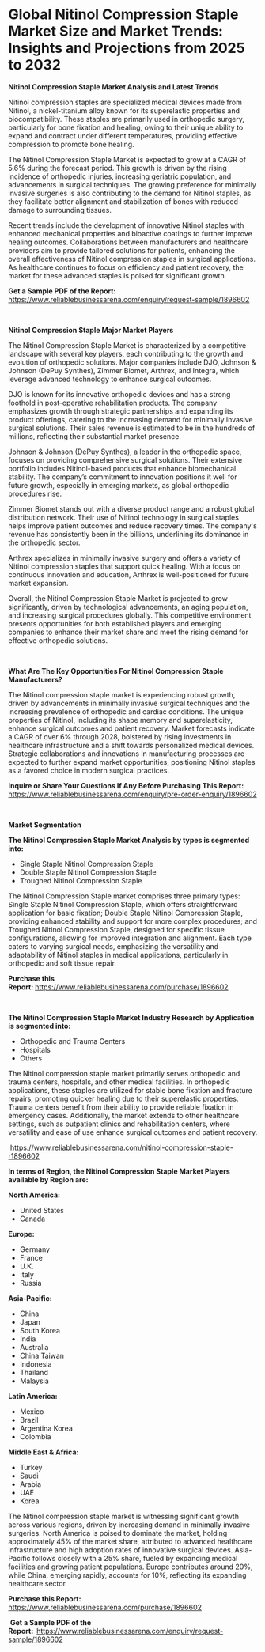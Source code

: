 <p><h1>Global Nitinol Compression Staple Market Size and Market Trends: Insights and Projections from 2025 to 2032</h1></p><p><strong>Nitinol Compression Staple Market Analysis and Latest Trends</strong></p>
<p><p>Nitinol compression staples are specialized medical devices made from Nitinol, a nickel-titanium alloy known for its superelastic properties and biocompatibility. These staples are primarily used in orthopedic surgery, particularly for bone fixation and healing, owing to their unique ability to expand and contract under different temperatures, providing effective compression to promote bone healing.</p><p>The Nitinol Compression Staple Market is expected to grow at a CAGR of 5.6% during the forecast period. This growth is driven by the rising incidence of orthopedic injuries, increasing geriatric population, and advancements in surgical techniques. The growing preference for minimally invasive surgeries is also contributing to the demand for Nitinol staples, as they facilitate better alignment and stabilization of bones with reduced damage to surrounding tissues.</p><p>Recent trends include the development of innovative Nitinol staples with enhanced mechanical properties and bioactive coatings to further improve healing outcomes. Collaborations between manufacturers and healthcare providers aim to provide tailored solutions for patients, enhancing the overall effectiveness of Nitinol compression staples in surgical applications. As healthcare continues to focus on efficiency and patient recovery, the market for these advanced staples is poised for significant growth.</p></p>
<p><strong>Get a Sample PDF of the Report:&nbsp;</strong> <a href="https://www.reliablebusinessarena.com/enquiry/request-sample/1896602?utm_campaign=2956&utm_medium=2&utm_source=Github&utm_content=ia&utm_term=16042025&utm_id=nitinol-compression-staple">https://www.reliablebusinessarena.com/enquiry/request-sample/1896602</a></p>
<p>&nbsp;</p>
<p><strong>Nitinol Compression Staple Major Market Players</strong></p>
<p><p>The Nitinol Compression Staple Market is characterized by a competitive landscape with several key players, each contributing to the growth and evolution of orthopedic solutions. Major companies include DJO, Johnson & Johnson (DePuy Synthes), Zimmer Biomet, Arthrex, and Integra, which leverage advanced technology to enhance surgical outcomes.</p><p>DJO is known for its innovative orthopedic devices and has a strong foothold in post-operative rehabilitation products. The company emphasizes growth through strategic partnerships and expanding its product offerings, catering to the increasing demand for minimally invasive surgical solutions. Their sales revenue is estimated to be in the hundreds of millions, reflecting their substantial market presence.</p><p>Johnson & Johnson (DePuy Synthes), a leader in the orthopedic space, focuses on providing comprehensive surgical solutions. Their extensive portfolio includes Nitinol-based products that enhance biomechanical stability. The company’s commitment to innovation positions it well for future growth, especially in emerging markets, as global orthopedic procedures rise.</p><p>Zimmer Biomet stands out with a diverse product range and a robust global distribution network. Their use of Nitinol technology in surgical staples helps improve patient outcomes and reduce recovery times. The company's revenue has consistently been in the billions, underlining its dominance in the orthopedic sector.</p><p>Arthrex specializes in minimally invasive surgery and offers a variety of Nitinol compression staples that support quick healing. With a focus on continuous innovation and education, Arthrex is well-positioned for future market expansion.</p><p>Overall, the Nitinol Compression Staple Market is projected to grow significantly, driven by technological advancements, an aging population, and increasing surgical procedures globally. This competitive environment presents opportunities for both established players and emerging companies to enhance their market share and meet the rising demand for effective orthopedic solutions.</p></p>
<p>&nbsp;</p>
<p><strong>What Are The Key Opportunities For Nitinol Compression Staple Manufacturers?</strong></p>
<p><p>The Nitinol compression staple market is experiencing robust growth, driven by advancements in minimally invasive surgical techniques and the increasing prevalence of orthopedic and cardiac conditions. The unique properties of Nitinol, including its shape memory and superelasticity, enhance surgical outcomes and patient recovery. Market forecasts indicate a CAGR of over 6% through 2028, bolstered by rising investments in healthcare infrastructure and a shift towards personalized medical devices. Strategic collaborations and innovations in manufacturing processes are expected to further expand market opportunities, positioning Nitinol staples as a favored choice in modern surgical practices.</p></p>
<p><strong>Inquire or Share Your Questions If Any Before Purchasing This Report:</strong> <a href="https://www.reliablebusinessarena.com/enquiry/pre-order-enquiry/1896602?utm_campaign=2956&utm_medium=2&utm_source=Github&utm_content=ia&utm_term=16042025&utm_id=nitinol-compression-staple">https://www.reliablebusinessarena.com/enquiry/pre-order-enquiry/1896602</a></p>
<p>&nbsp;</p>
<p><strong>Market Segmentation</strong></p>
<p><strong>The Nitinol Compression Staple Market Analysis by types is segmented into:</strong></p>
<p><ul><li>Single Staple Nitinol Compression Staple</li><li>Double Staple Nitinol Compression Staple</li><li>Troughed Nitinol Compression Staple</li></ul></p>
<p><p>The Nitinol Compression Staple market comprises three primary types: Single Staple Nitinol Compression Staple, which offers straightforward application for basic fixation; Double Staple Nitinol Compression Staple, providing enhanced stability and support for more complex procedures; and Troughed Nitinol Compression Staple, designed for specific tissue configurations, allowing for improved integration and alignment. Each type caters to varying surgical needs, emphasizing the versatility and adaptability of Nitinol staples in medical applications, particularly in orthopedic and soft tissue repair.</p></p>
<p><strong>Purchase this Report:&nbsp;</strong><a href="https://www.reliablebusinessarena.com/purchase/1896602?utm_campaign=2956&utm_medium=2&utm_source=Github&utm_content=ia&utm_term=16042025&utm_id=nitinol-compression-staple">https://www.reliablebusinessarena.com/purchase/1896602</a></p>
<p>&nbsp;</p>
<p><strong>The Nitinol Compression Staple Market Industry Research by Application is segmented into:</strong></p>
<p><ul><li>Orthopedic and Trauma Centers</li><li>Hospitals</li><li>Others</li></ul></p>
<p><p>The Nitinol compression staple market primarily serves orthopedic and trauma centers, hospitals, and other medical facilities. In orthopedic applications, these staples are utilized for stable bone fixation and fracture repairs, promoting quicker healing due to their superelastic properties. Trauma centers benefit from their ability to provide reliable fixation in emergency cases. Additionally, the market extends to other healthcare settings, such as outpatient clinics and rehabilitation centers, where versatility and ease of use enhance surgical outcomes and patient recovery.</p></p>
<p><a href="https://www.reliablebusinessarena.com/nitinol-compression-staple-r1896602?utm_campaign=2956&utm_medium=2&utm_source=Github&utm_content=ia&utm_term=16042025&utm_id=nitinol-compression-staple">&nbsp;https://www.reliablebusinessarena.com/nitinol-compression-staple-r1896602</a></p>
<p><strong>In terms of Region, the Nitinol Compression Staple Market Players available by Region are:</strong></p>
<p>
    <p> <strong> North America: </strong>
        <ul>
            <li>United States</li>
            <li>Canada</li>
        </ul>
        </p> 
    <p> <strong> Europe: </strong>
        <ul>
            <li>Germany</li>
            <li>France</li>
            <li>U.K.</li>
            <li>Italy</li>
            <li>Russia</li>
        </ul>
        </p> 
    <p> <strong> Asia-Pacific: </strong>
        <ul>
            <li>China</li>
            <li>Japan</li>
            <li>South Korea</li>
            <li>India</li>
            <li>Australia</li>
            <li>China Taiwan</li>
            <li>Indonesia</li>
            <li>Thailand</li>
            <li>Malaysia</li>
        </ul>
        </p> 
    <p> <strong> Latin America: </strong>
        <ul>
            <li>Mexico</li>
            <li>Brazil</li>
            <li>Argentina Korea</li>
            <li>Colombia</li>
        </ul>
        </p> 
    <p> <strong> Middle East & Africa: </strong>
        <ul>
            <li>Turkey</li>
            <li>Saudi</li>
            <li>Arabia</li>
            <li>UAE</li>
            <li>Korea</li>
        </ul>
    </p>
    </p>
<p><p>The Nitinol compression staple market is witnessing significant growth across various regions, driven by increasing demand in minimally invasive surgeries. North America is poised to dominate the market, holding approximately 45% of the market share, attributed to advanced healthcare infrastructure and high adoption rates of innovative surgical devices. Asia-Pacific follows closely with a 25% share, fueled by expanding medical facilities and growing patient populations. Europe contributes around 20%, while China, emerging rapidly, accounts for 10%, reflecting its expanding healthcare sector.</p></p>
<p><strong>Purchase this Report: </strong><a href="https://www.reliablebusinessarena.com/purchase/1896602?utm_campaign=2956&utm_medium=2&utm_source=Github&utm_content=ia&utm_term=16042025&utm_id=nitinol-compression-staple">https://www.reliablebusinessarena.com/purchase/1896602</a></p>
<p>&nbsp;<strong>Get a Sample PDF of the Report:&nbsp;&nbsp;</strong><a href="https://www.reliablebusinessarena.com/enquiry/request-sample/1896602?utm_campaign=2956&utm_medium=2&utm_source=Github&utm_content=ia&utm_term=16042025&utm_id=nitinol-compression-staple">https://www.reliablebusinessarena.com/enquiry/request-sample/1896602</a></p>
<p><strong></strong></p>
<p><p></p><p></p><p></p></p>
